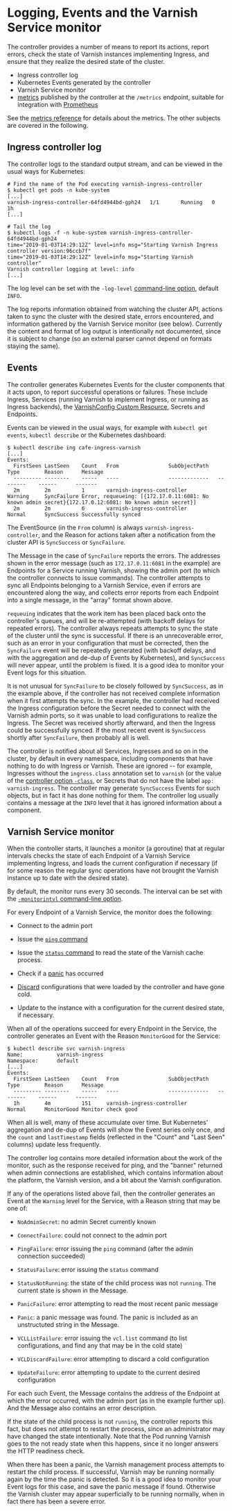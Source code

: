 # Logging, Events and the Varnish Service monitor

The controller provides a number of means to report its actions,
report errors, check the state of Varnish instances implementing
Ingress, and ensure that they realize the desired state of the
cluster.

* Ingress controller log
* Kubernetes Events generated by the controller
* Varnish Service monitor
* [metrics](ref-metrics.md) published by the controller at the
  ``/metrics`` endpoint, suitable for integration with
  [Prometheus](https://prometheus.io/docs/introduction/overview/)

See the [metrics reference](ref-metrics.md) for details about the
metrics.  The other subjects are covered in the following.

## Ingress controller log

The controller logs to the standard output stream, and can be viewed
in the usual ways for Kubernetes:

```
# Find the name of the Pod executing varnish-ingress-controller
$ kubectl get pods -n kube-system
[...]
varnish-ingress-controller-64fd4944bd-gph24   1/1       Running   0          1h
[...]

# Tail the log
$ kubectl logs -f -n kube-system varnish-ingress-controller-64fd4944bd-gph24
time="2019-01-03T14:29:12Z" level=info msg="Starting Varnish Ingress controller version:96ccb7f"
time="2019-01-03T14:29:12Z" level=info msg="Starting Varnish controller"
Varnish controller logging at level: info
[...]
```
The log level can be set with the ``-log-level``
[command-line option](/docs/ref-cli-options.md), default ``INFO``.

The log reports information obtained from watching the cluster API,
actions taken to sync the cluster with the desired state, errors
encountered, and information gathered by the Varnish Service monitor
(see below). Currently the content and format of log output is
intentionally not documented, since it is subject to change (so an
external parser cannot depend on formats staying the same).

## Events

The controller generates Kubernetes Events for the cluster components
that it acts upon, to report successful operations or failures. These
include Ingress, Services (running Varnish to implement Ingress, or
running as Ingress backends), the
[VarnishConfig Custom Resource](/docs/ref-varnish-cfg.md), Secrets and
Endpoints.

Events can be viewed in the usual ways, for example with
``kubectl get events``, ``kubectl describe`` or the Kubernetes dashboard:

```
$ kubectl describe ing cafe-ingress-varnish
[...]
Events:
  FirstSeen	LastSeen	Count	From				SubObjectPath	Type		Reason		Message
  ---------	--------	-----	----				-------------	--------	------		-------
  2m		2m			1		varnish-ingress-controller			Warning		SyncFailure	Error, requeueing: [{172.17.0.11:6081: No known admin secret}{172.17.0.12:6081: No known admin secret}]
  2m		2m			6		varnish-ingress-controller			Normal		SyncSuccess	Successfully synced
```

The EventSource (in the ``From`` column) is always
``varnish-ingress-controller``, and the Reason for actions taken after
a notification from the cluster API is ``SyncSuccess`` or
``SyncFailure``.

The Message in the case of ``SyncFailure`` reports the errors. The
addresses shown in the error message (such as ``172.17.0.11:6081`` in
the example) are Endpoints for a Service running Varnish, showing the
admin port (to which the controller connects to issue commands). The
controller attempts to sync all Endpoints belonging to a Varnish
Service, even if errors are encountered along the way, and collects
error reports from each Endpoint into a single message, in the "array"
format shown above.

``requeuing`` indicates that the work item has been placed back onto
the controller's queues, and will be re-attempted (with backoff delays
for repeated errors). The controller always repeats attempts to sync
the state of the cluster until the sync is successful. If there is an
unrecoverable error, such as an error in your configuration that must
be corrected, then the ``SyncFailure`` event will be repeatedly
generated (with backoff delays, and with the aggregation and de-dup of
Events by Kubernetes), and ``SyncSuccess`` will never appear, until
the problem is fixed. It is a good idea to monitor your Event logs for
this situation.

It is not unusual for ``SyncFailure`` to be closely followed by
``SyncSuccess``, as in the example above, if the controller has not
received complete information when it first attempts the sync. In the
example, the controller had received the Ingress configuration before
the Secret needed to connect with the Varnish admin ports, so it was
unable to load configurations to realize the Ingress. The Secret was
received shortly afterward, and then the Ingress could be successfully
synced. If the most recent event is ``SyncSuccess`` shortly after
``SyncFailure``, then probably all is well.

The controller is notified about all Services, Ingresses and so on in
the cluster, by default in every namespace, including components that
have nothing to do with Ingress or Varnish. These are ignored -- for
example, Ingresses without the ``ingress.class`` annotation set to
``varnish`` (or the value of the [controller option
``-class``](/docs/ref-cli-options.md), or Secrets that do not have the
label ``app: varnish-ingress``. The controller may generate
``SyncSuccess`` Events for such objects, but in fact it has done
nothing for them.  The controller log usually contains a message at
the ``INFO`` level that it has ignored information about a component.

## Varnish Service monitor

When the controller starts, it launches a monitor (a goroutine) that
at regular intervals checks the state of each Endpoint of a Varnish
Service implementing Ingress, and loads the current configuration if
necessary (if for some reason the regular sync operations have not
brought the Varnish instance up to date with the desired state).

By default, the monitor runs every 30 seconds. The interval can be
set with the
[``-monitorintvl`` command-line option](/docs/ref-cli-options.md).

For every Endpoint of a Varnish Service, the monitor does the
following:

* Connect to the admin port

* Issue the
  [``ping`` command](https://varnish-cache.org/docs/6.3/reference/varnish-cli.html#ping-timestamp)

* Issue the
  [``status`` command](https://varnish-cache.org/docs/6.3/reference/varnish-cli.html#status)
  to read the state of the Varnish cache process.

* Check if a
  [panic](https://varnish-cache.org/docs/6.3/reference/varnish-cli.html#panic-show)
  has occurred

* [Discard](https://varnish-cache.org/docs/6.3/reference/varnish-cli.html#vcl-discard-configname-label)
  configurations that were loaded by the controller and have gone cold.

* Update to the instance with a configuration for the current desired state,
  if necessary.

When all of the operations succeed for every Endpoint in the Service,
the controller generates an Event with the Reason ``MonitorGood`` for
the Service:

```
$ kubectl describe svc varnish-ingress
Name:			varnish-ingress
Namespace:		default
[...]
Events:
  FirstSeen	LastSeen	Count	From				SubObjectPath	Type		Reason		Message
  ---------	--------	-----	----				-------------	--------	------		-------
  1h		4m			151		varnish-ingress-controller			Normal		MonitorGood	Monitor check good
```

When all is well, many of these accumulate over time. But Kubernetes'
aggregation and de-dup of Events will show the Event series only once,
and the ``count`` and ``lastTimestamp`` fields (reflected in the
"Count" and "Last Seen" columns) update less frequently.

The controller log contains more detailed information about the work
of the monitor, such as the response received for ping, and the
"banner" returned when admin connections are established, which
contains information about the platform, the Varnish version, and a
bit about the Varnish configuration.

If any of the operations listed above fail, then the controller
generates an Event at the ``Warning`` level for the Service, with a
Reason string that may be one of:

* ``NoAdminSecret``: no admin Secret currently known

* ``ConnectFailure``: could not connect to the admin port

* ``PingFailure``: error issuing the ``ping`` command (after the admin
  connection succeeded)

* ``StatusFailure``: error issuing the ``status`` command

* ``StatusNotRunning``: the state of the child process was not
  ``running``. The current state is shown in the Message.

* ``PanicFailure``: error attempting to read the most recent panic
  message

* ``Panic``: a panic message was found. The panic is included as an
  unstructuted string in the Message.

* ``VCLListFailure``: error issuing the ``vcl.list`` command (to list
  configurations, and find any that may be in the cold state)

* ``VCLDiscardFailure``: error attempting to discard a cold
  configuration

* ``UpdateFailure``: error attempting to update to the current desired
  configuration

For each such Event, the Message contains the address of the Endpoint
at which the error occurred, with the admin port (as in the example
further up). And the Message also contains an error description.

If the state of the child process is not ``running``, the controller
reports this fact, but does not attempt to restart the process, since
an administrator may have changed the state intentionally. Note that
the Pod running Varnish goes to the not ready state when this happens,
since it no longer answers the HTTP readiness check.

When there has been a panic, the Varnish management process attempts
to restart the child process. If successful, Varnish may be running
normally again by the time the panic is detected. So it is a good idea
to monitor your Event logs for this case, and save the panic message
if found. Otherwise the Varnish cluster may appear superficially to be
running normally, when in fact there has been a severe error.
